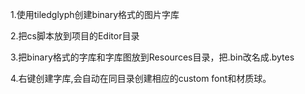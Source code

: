 1.使用tiledglyph创建binary格式的图片字库

2.把cs脚本放到项目的Editor目录

3.把binary格式的字库和字库图放到Resources目录，把.bin改名成.bytes

4.右键创建字库,会自动在同目录创建相应的custom font和材质球。


